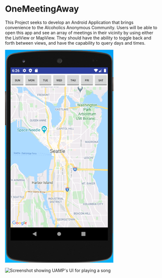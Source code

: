 # OneMeetingAway

This Project seeks to develop an Android Application that brings convenience to the Alcoholics Anonymous Community.
Users will be able to open this app and see an array of meetings in their vicinity by using either the ListView or MapView.
They should have the ability to toggle back and forth between views, and have the capability to query days and times.

![Screenshot](pictures/pic1.PNG "Before day is selected")

![Screenshot showing UAMP's UI for playing a song](docs/images/2-play-song-screenshot.png "Play song screenshot")